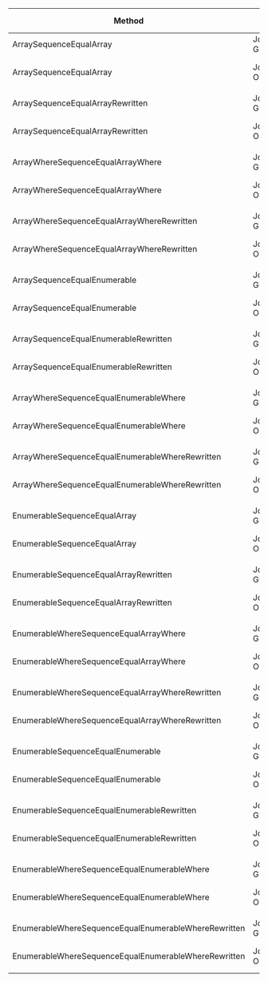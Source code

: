 |                                               Method |        Job |       Runtime |    Toolchain |     Mean |    Error |   StdDev | Ratio | RatioSD |  Gen 0 | Gen 1 | Gen 2 | Allocated |
|----------------------------------------------------- |----------- |-------------- |------------- |---------:|---------:|---------:|------:|--------:|-------:|------:|------:|----------:|
|                              ArraySequenceEqualArray | Job-GLNTOX |      .NET 4.8 |        net48 | 40.58 ns | 0.532 ns | 0.497 ns |  1.00 |    0.00 | 0.0153 |     - |     - |      64 B |
|                              ArraySequenceEqualArray | Job-OLFYIB | .NET Core 3.1 | netcoreapp31 | 63.34 ns | 0.317 ns | 0.281 ns |  1.56 |    0.02 |      - |     - |     - |         - |
|                                                      |            |               |              |          |          |          |       |         |        |       |       |           |
|                     ArraySequenceEqualArrayRewritten | Job-GLNTOX |      .NET 4.8 |        net48 | 16.91 ns | 0.200 ns | 0.178 ns |  1.00 |    0.00 | 0.0076 |     - |     - |      32 B |
|                     ArraySequenceEqualArrayRewritten | Job-OLFYIB | .NET Core 3.1 | netcoreapp31 | 16.61 ns | 0.101 ns | 0.094 ns |  0.98 |    0.01 | 0.0076 |     - |     - |      32 B |
|                                                      |            |               |              |          |          |          |       |         |        |       |       |           |
|                    ArrayWhereSequenceEqualArrayWhere | Job-GLNTOX |      .NET 4.8 |        net48 | 40.45 ns | 0.539 ns | 0.504 ns |  1.00 |    0.00 | 0.0153 |     - |     - |      64 B |
|                    ArrayWhereSequenceEqualArrayWhere | Job-OLFYIB | .NET Core 3.1 | netcoreapp31 | 62.96 ns | 0.333 ns | 0.295 ns |  1.56 |    0.02 |      - |     - |     - |         - |
|                                                      |            |               |              |          |          |          |       |         |        |       |       |           |
|           ArrayWhereSequenceEqualArrayWhereRewritten | Job-GLNTOX |      .NET 4.8 |        net48 | 17.01 ns | 0.057 ns | 0.051 ns |  1.00 |    0.00 | 0.0076 |     - |     - |      32 B |
|           ArrayWhereSequenceEqualArrayWhereRewritten | Job-OLFYIB | .NET Core 3.1 | netcoreapp31 | 15.97 ns | 0.131 ns | 0.122 ns |  0.94 |    0.01 | 0.0076 |     - |     - |      32 B |
|                                                      |            |               |              |          |          |          |       |         |        |       |       |           |
|                         ArraySequenceEqualEnumerable | Job-GLNTOX |      .NET 4.8 |        net48 | 40.31 ns | 0.215 ns | 0.201 ns |  1.00 |    0.00 | 0.0153 |     - |     - |      64 B |
|                         ArraySequenceEqualEnumerable | Job-OLFYIB | .NET Core 3.1 | netcoreapp31 | 49.91 ns | 0.285 ns | 0.222 ns |  1.24 |    0.01 | 0.0153 |     - |     - |      64 B |
|                                                      |            |               |              |          |          |          |       |         |        |       |       |           |
|                ArraySequenceEqualEnumerableRewritten | Job-GLNTOX |      .NET 4.8 |        net48 | 16.26 ns | 0.100 ns | 0.084 ns |  1.00 |    0.00 | 0.0076 |     - |     - |      32 B |
|                ArraySequenceEqualEnumerableRewritten | Job-OLFYIB | .NET Core 3.1 | netcoreapp31 | 20.63 ns | 0.162 ns | 0.152 ns |  1.27 |    0.01 | 0.0076 |     - |     - |      32 B |
|                                                      |            |               |              |          |          |          |       |         |        |       |       |           |
|               ArrayWhereSequenceEqualEnumerableWhere | Job-GLNTOX |      .NET 4.8 |        net48 | 40.14 ns | 0.232 ns | 0.217 ns |  1.00 |    0.00 | 0.0153 |     - |     - |      64 B |
|               ArrayWhereSequenceEqualEnumerableWhere | Job-OLFYIB | .NET Core 3.1 | netcoreapp31 | 52.25 ns | 0.259 ns | 0.230 ns |  1.30 |    0.01 | 0.0153 |     - |     - |      64 B |
|                                                      |            |               |              |          |          |          |       |         |        |       |       |           |
|      ArrayWhereSequenceEqualEnumerableWhereRewritten | Job-GLNTOX |      .NET 4.8 |        net48 | 16.14 ns | 0.101 ns | 0.089 ns |  1.00 |    0.00 | 0.0076 |     - |     - |      32 B |
|      ArrayWhereSequenceEqualEnumerableWhereRewritten | Job-OLFYIB | .NET Core 3.1 | netcoreapp31 | 20.43 ns | 0.186 ns | 0.174 ns |  1.27 |    0.01 | 0.0076 |     - |     - |      32 B |
|                                                      |            |               |              |          |          |          |       |         |        |       |       |           |
|                         EnumerableSequenceEqualArray | Job-GLNTOX |      .NET 4.8 |        net48 | 40.65 ns | 0.412 ns | 0.366 ns |  1.00 |    0.00 | 0.0153 |     - |     - |      64 B |
|                         EnumerableSequenceEqualArray | Job-OLFYIB | .NET Core 3.1 | netcoreapp31 | 39.22 ns | 0.593 ns | 0.463 ns |  0.96 |    0.01 | 0.0153 |     - |     - |      64 B |
|                                                      |            |               |              |          |          |          |       |         |        |       |       |           |
|                EnumerableSequenceEqualArrayRewritten | Job-GLNTOX |      .NET 4.8 |        net48 | 31.96 ns | 0.150 ns | 0.126 ns |  1.00 |    0.00 | 0.0153 |     - |     - |      64 B |
|                EnumerableSequenceEqualArrayRewritten | Job-OLFYIB | .NET Core 3.1 | netcoreapp31 | 35.35 ns | 0.473 ns | 0.395 ns |  1.11 |    0.01 | 0.0153 |     - |     - |      64 B |
|                                                      |            |               |              |          |          |          |       |         |        |       |       |           |
|               EnumerableWhereSequenceEqualArrayWhere | Job-GLNTOX |      .NET 4.8 |        net48 | 40.70 ns | 0.287 ns | 0.269 ns |  1.00 |    0.00 | 0.0153 |     - |     - |      64 B |
|               EnumerableWhereSequenceEqualArrayWhere | Job-OLFYIB | .NET Core 3.1 | netcoreapp31 | 38.39 ns | 0.607 ns | 0.568 ns |  0.94 |    0.01 | 0.0153 |     - |     - |      64 B |
|                                                      |            |               |              |          |          |          |       |         |        |       |       |           |
|      EnumerableWhereSequenceEqualArrayWhereRewritten | Job-GLNTOX |      .NET 4.8 |        net48 | 32.03 ns | 0.222 ns | 0.186 ns |  1.00 |    0.00 | 0.0153 |     - |     - |      64 B |
|      EnumerableWhereSequenceEqualArrayWhereRewritten | Job-OLFYIB | .NET Core 3.1 | netcoreapp31 | 35.38 ns | 0.434 ns | 0.363 ns |  1.10 |    0.01 | 0.0153 |     - |     - |      64 B |
|                                                      |            |               |              |          |          |          |       |         |        |       |       |           |
|                    EnumerableSequenceEqualEnumerable | Job-GLNTOX |      .NET 4.8 |        net48 | 41.30 ns | 0.415 ns | 0.368 ns |  1.00 |    0.00 | 0.0153 |     - |     - |      64 B |
|                    EnumerableSequenceEqualEnumerable | Job-OLFYIB | .NET Core 3.1 | netcoreapp31 | 41.57 ns | 0.387 ns | 0.362 ns |  1.01 |    0.01 | 0.0153 |     - |     - |      64 B |
|                                                      |            |               |              |          |          |          |       |         |        |       |       |           |
|           EnumerableSequenceEqualEnumerableRewritten | Job-GLNTOX |      .NET 4.8 |        net48 | 32.50 ns | 0.180 ns | 0.140 ns |  1.00 |    0.00 | 0.0153 |     - |     - |      64 B |
|           EnumerableSequenceEqualEnumerableRewritten | Job-OLFYIB | .NET Core 3.1 | netcoreapp31 | 39.92 ns | 0.237 ns | 0.197 ns |  1.23 |    0.01 | 0.0153 |     - |     - |      64 B |
|                                                      |            |               |              |          |          |          |       |         |        |       |       |           |
|          EnumerableWhereSequenceEqualEnumerableWhere | Job-GLNTOX |      .NET 4.8 |        net48 | 41.32 ns | 0.253 ns | 0.224 ns |  1.00 |    0.00 | 0.0153 |     - |     - |      64 B |
|          EnumerableWhereSequenceEqualEnumerableWhere | Job-OLFYIB | .NET Core 3.1 | netcoreapp31 | 40.86 ns | 0.437 ns | 0.365 ns |  0.99 |    0.01 | 0.0153 |     - |     - |      64 B |
|                                                      |            |               |              |          |          |          |       |         |        |       |       |           |
| EnumerableWhereSequenceEqualEnumerableWhereRewritten | Job-GLNTOX |      .NET 4.8 |        net48 | 32.38 ns | 0.256 ns | 0.214 ns |  1.00 |    0.00 | 0.0153 |     - |     - |      64 B |
| EnumerableWhereSequenceEqualEnumerableWhereRewritten | Job-OLFYIB | .NET Core 3.1 | netcoreapp31 | 39.84 ns | 0.201 ns | 0.188 ns |  1.23 |    0.01 | 0.0153 |     - |     - |      64 B |
